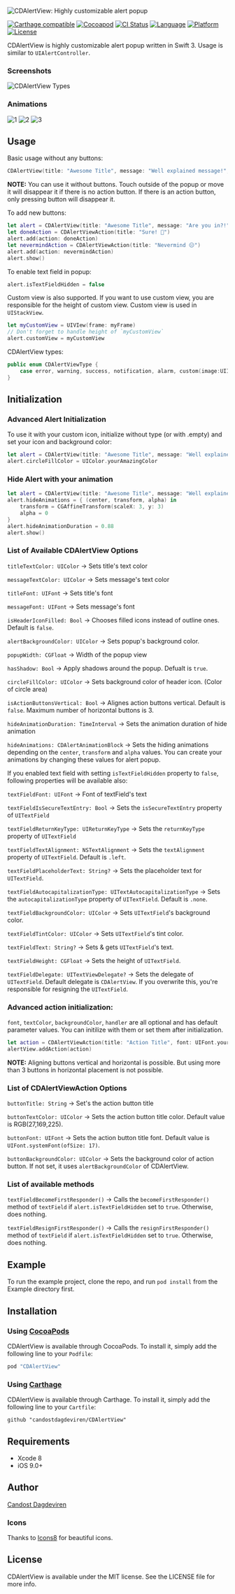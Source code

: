 ![CDAlertView: Highly customizable alert popup](https://cloud.githubusercontent.com/assets/1971963/20237496/34d3081c-a8d4-11e6-8907-80b4c248dce0.png)

[![Carthage compatible](https://img.shields.io/badge/Carthage-compatible-4BC51D.svg?style=flat)](https://github.com/Carthage/Carthage)
[![Cocoapod](http://img.shields.io/cocoapods/v/CDAlertView.svg?style=flat)](http://cocoadocs.org/docsets/CDAlertView/)
[![CI Status](http://img.shields.io/travis/candostdagdeviren/CDAlertView.svg?style=flat)](https://travis-ci.org/candostdagdeviren/CDAlertView/)
[![Language](https://img.shields.io/badge/swift-3.0-orange.svg)](https://developer.apple.com/swift)
[![Platform](http://img.shields.io/badge/platform-ios-lightgrey.svg?style=flat)](https://developer.apple.com/resources/)
[![License](https://img.shields.io/badge/license-MIT-blue.svg?style=flat)](https://raw.githubusercontent.com/candostdagdeviren/CDAlertView/master/LICENSE)

CDAlertView is highly customizable alert popup written in Swift 3. Usage is similar to `UIAlertController`.

### Screenshots

![CDAlertView Types](https://cloud.githubusercontent.com/assets/1971963/20238308/4bc1516e-a8e8-11e6-8e8b-c1a088f5daa0.png)

### Animations

![1](https://github.com/candostdagdeviren/CDAlertView/blob/master/Screenshots/1.gif)
![2](https://github.com/candostdagdeviren/CDAlertView/blob/master/Screenshots/2.gif)
![3](https://github.com/candostdagdeviren/CDAlertView/blob/master/Screenshots/3.gif)

## Usage

Basic usage without any buttons:

```swift
CDAlertView(title: "Awesome Title", message: "Well explained message!", type: .notification).show()
```
**NOTE:** You can use it without buttons. Touch outside of the popup or move it will disappear it if there is no action button. If there is an action button, only pressing button will disappear it.

To add new buttons:
```swift
let alert = CDAlertView(title: "Awesome Title", message: "Are you in?!", type: .notification)
let doneAction = CDAlertViewAction(title: "Sure! 💪")
alert.add(action: doneAction)
let nevermindAction = CDAlertViewAction(title: "Nevermind 😑")
alert.add(action: nevermindAction)
alert.show()
```

To enable text field in popup:
```swift
alert.isTextFieldHidden = false
```

Custom view is also supported. If you want to use custom view, you are responsible for the height of custom view. Custom view is used in `UIStackView`.
```swift
let myCustomView = UIVIew(frame: myFrame)
// Don't forget to handle height of `myCustomView`
alert.customView = myCustomView
```

CDAlertView types:

```swift
public enum CDAlertViewType {
    case error, warning, success, notification, alarm, custom(image:UIImage)
}
```

## Initialization

### Advanced Alert Initialization
To use it with your custom icon, initialize without type (or with .empty) and set your icon and background color:

```swift
let alert = CDAlertView(title: "Awesome Title", message: "Well explained message!", type: .custom(image: UIImage(named:"YourAwesomeImage")))
alert.circleFillColor = UIColor.yourAmazingColor
```

### Hide Alert with your animation
```swift
let alert = CDAlertView(title: "Awesome Title", message: "Well explained message!", type: .success)
alert.hideAnimations = { (center, transform, alpha) in
    transform = CGAffineTransform(scaleX: 3, y: 3)
    alpha = 0
}
alert.hideAnimationDuration = 0.88
alert.show()
```

### List of Available CDAlertView Options

`titleTextColor: UIColor` -> Sets title's text color

`messageTextColor: UIColor` -> Sets message's text color

`titleFont: UIFont` -> Sets title's font

`messageFont: UIFont` -> Sets message's font

`isHeaderIconFilled: Bool` -> Chooses filled icons instead of outline ones. Default is `false`.

`alertBackgroundColor: UIColor` -> Sets popup's background color.

`popupWidth: CGFloat` -> Width of the popup view

`hasShadow: Bool` -> Apply shadows around the popup. Defualt is `true`.

`circleFillColor: UIColor` -> Sets background color of header icon. (Color of circle area)

`isActionButtonsVertical: Bool` -> Alignes action buttons vertical. Default is `false`. Maximum number of horizontal buttons is 3.

`hideAnimationDuration: TimeInterval` -> Sets the animation duration of hide animation

`hideAnimations: CDAlertAnimationBlock` -> Sets the hiding animations depending on the `center`, `transform` and `alpha` values. You can create your animations by changing these values for alert popup.

If you enabled text field with setting `isTextFieldHidden` property to `false`, following properties will be available also:

`textFieldFont: UIFont` -> Font of textField's text

`textFieldIsSecureTextEntry: Bool` -> Sets the `isSecureTextEntry` property of `UITextField`

`textFieldReturnKeyType: UIReturnKeyType` -> Sets the `returnKeyType` property of `UITextField`

`textFieldTextAlignment: NSTextAlignment` -> Sets the `textAlignment` property of `UITextField`. Default is `.left`.

`textFieldPlaceholderText: String?` -> Sets the placeholder text for `UITextField`.

`textFieldAutocapitalizationType: UITextAutocapitalizationType` -> Sets the `autocapitalizationType` property of `UITextField`. Default is `.none`.

`textFieldBackgroundColor: UIColor` -> Sets `UITextField`'s background color.

`textFieldTintColor: UIColor` -> Sets `UITextField`'s tint color.

`textFieldText: String?` -> Sets & gets `UITextField`'s text.

`textFieldHeight: CGFloat` -> Sets the height of `UITextField`.

`textFieldDelegate: UITextViewDelegate?` -> Sets the delegate of `UITextField`. Default delegate is `CDAlertView`. If you overwrite this, you're responsible for resigning the `UITextField`.

### Advanced action initialization:

`font`, `textColor`, `backgroundColor`, `handler` are all optional and has default parameter values. You can initilize with them or set them after initialization.

```swift
let action = CDAlertViewAction(title: "Action Title", font: UIFont.yourCustomFont, textColor: UIColor.yourTextColor, backgroundColor: UIColor.yourBackgroundColor, handler: { action in })
alertView.addAction(action)
```

**NOTE:** Aligning buttons vertical and horizontal is possible. But using more than 3 buttons in horizontal placement is not possible.

### List of CDAlertViewAction Options

`buttonTitle: String` -> Set's the action button title

`buttonTextColor: UIColor` -> Sets the action button title color. Default value is RGB(27,169,225).

`buttonFont: UIFont` -> Sets the action button title font. Default value is `UIFont.systemFont(ofSize: 17)`.

`buttonBackgroundColor: UIColor` -> Sets the background color of action button. If not set, it uses `alertBackgroundColor` of CDAlertView.

### List of available methods

`textFieldBecomeFirstResponder()` -> Calls the `becomeFirstResponder()` method of `textField` if  `alert.isTextFieldHidden` set to `true`. Otherwise, does nothing.

`textFieldResignFirstResponder()` -> Calls the `resignFirstResponder()` method of `textField` if  `alert.isTextFieldHidden` set to `true`. Otherwise, does nothing.

## Example

To run the example project, clone the repo, and run `pod install` from the Example directory first.

## Installation

### Using [CocoaPods](http://cocoapods.org)

CDAlertView is available through CocoaPods. To install it, simply add the following line to your `Podfile`:

```ruby
pod "CDAlertView"
```

### Using [Carthage](https://github.com/Carthage/Carthage)

CDAlertView is available through Carthage. To install it, simply add the following line to your `Cartfile`:

```
github "candostdagdeviren/CDAlertView"
```

## Requirements

* Xcode 8
* iOS 9.0+

## Author

[Candost Dagdeviren](http://bit.ly/2oWdga9)

### Icons

Thanks to [Icons8](https://icons8.com/) for beautiful icons.

## License

CDAlertView is available under the MIT license. See the LICENSE file for more info.
